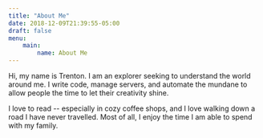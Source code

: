 ```yaml
---
title: "About Me"
date: 2018-12-09T21:39:55-05:00
draft: false
menu:
    main:
        name: About Me
---
```


Hi, my name is Trenton. I am an explorer seeking to understand the world around me. I write code, manage servers, and automate the mundane to allow people the time to let their creativity shine.

I love to read -- especially in cozy coffee shops, and I love walking down a road I have never travelled. Most of all, I enjoy the time I am able to spend with my family.